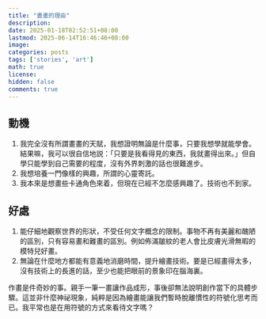 ```yaml
---
title: "畫畫的理由"
description: 
date: 2025-01-18T02:52:51+08:00
lastmod: 2025-06-14T16:46:46+08:00
image: 
categories: posts
tags: ['stories', 'art']
math: true
license: 
hidden: false
comments: true
---
```


## 動機
1. 我完全沒有所謂畫畫的天賦，我想證明無論是什麼事，只要我想學就能學會。結果嘛，我可以很自信地説：「只要是我看得見的東西，我就畫得出來。」但自學只能學到自己需要的程度，沒有外界刺激的話也很難進步。
2. 我想培養一門像樣的興趣，所謂的心靈寄託。
3. 我本來是想畫些卡通角色來着，但現在已經不怎麼感興趣了。技術也不到家。

## 好處
1. 能仔細地觀察世界的形狀，不受任何文字概念的限制。事物不再有美麗和醜陋的區別，只有容易畫和難畫的區別。例如佈滿皺紋的老人會比皮膚光滑無暇的模特兒好畫。
2. 無論在什麼地方都能有意義地消磨時間，提升繪畫技術。要是已經畫得太多，沒有技術上的長進的話，至少也能把眼前的景象印在腦海裏。

作畫是件奇妙的事。親手一筆一畫讓作品成形，事後卻無法說明創作當下的具體步驟。這並非什麼神祕現象，純粹是因為繪畫能讓我們暫時脫離慣性的符號化思考而已。我平常也是在用符號的方式來看待文字嗎？

